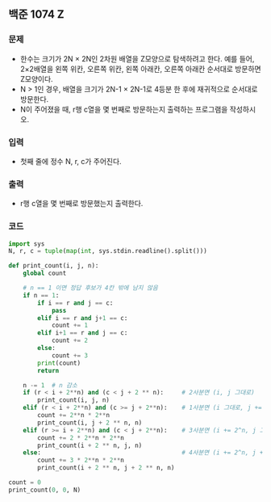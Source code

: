 ## 백준 1074 Z

### 문제
* 한수는 크기가 2N × 2N인 2차원 배열을 Z모양으로 탐색하려고 한다. 예를 들어, 2×2배열을 왼쪽 위칸, 오른쪽 위칸, 왼쪽 아래칸, 오른쪽 아래칸 순서대로 방문하면 Z모양이다.
* N > 1인 경우, 배열을 크기가 2N-1 × 2N-1로 4등분 한 후에 재귀적으로 순서대로 방문한다.
* N이 주어졌을 때, r행 c열을 몇 번째로 방문하는지 출력하는 프로그램을 작성하시오.

### 입력
* 첫째 줄에 정수 N, r, c가 주어진다.

### 출력
* r행 c열을 몇 번째로 방문했는지 출력한다.

### 코드
```python
import sys
N, r, c = tuple(map(int, sys.stdin.readline().split()))

def print_count(i, j, n):
    global count

    # n == 1 이면 정답 후보가 4칸 밖에 남지 않음
    if n == 1:
        if i == r and j == c:
            pass
        elif i == r and j+1 == c:
            count += 1
        elif i+1 == r and j == c:
            count += 2
        else:
            count += 3
        print(count)
        return

    n -= 1  # n 감소
    if (r < i + 2**n) and (c < j + 2 ** n):     # 2사분면 (i, j 그대로)
        print_count(i, j, n)
    elif (r < i + 2**n) and (c >= j + 2**n):    # 1사분면 (i 그대로, j += 2^n)
        count += 2**n * 2**n
        print_count(i, j + 2 ** n, n)
    elif (r >= i + 2**n) and (c < j + 2**n):    # 3사분면 (i += 2^n, j 그대로)
        count += 2 * 2**n * 2**n
        print_count(i + 2 ** n, j, n)
    else:                                       # 4사분면 (i += 2^n, j += 2^n)
        count += 3 * 2**n * 2**n
        print_count(i + 2 ** n, j + 2 ** n, n)

count = 0
print_count(0, 0, N)

```

